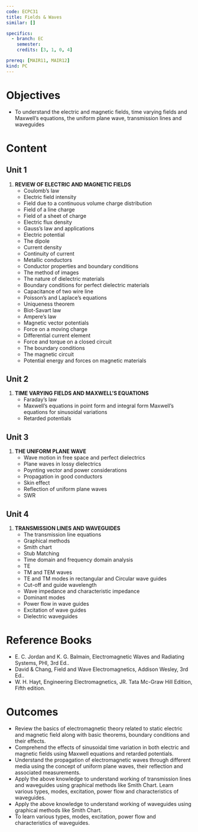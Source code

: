 ```yaml
---
code: ECPC31
title: Fields & Waves
similar: []

specifics:
  - branch: EC
    semester: 
    credits: [3, 1, 0, 4]

prereq: [MAIR11, MAIR12]
kind: PC
---
```


# Objectives

- To understand the electric and magnetic fields, time varying fields and Maxwell’s equations, the uniform plane wave, transmission lines and waveguides

# Content

## Unit 1

1. **REVIEW OF ELECTRIC AND MAGNETIC FIELDS**
   - Coulomb’s law
   - Electric field intensity
   - Field due to a continuous volume charge distribution
   - Field of a line charge
   - Field of a sheet of charge
   - Electric flux density
   - Gauss’s law and applications
   - Electric potential
   - The dipole
   - Current density
   - Continuity of current
   - Metallic conductors
   - Conductor properties and boundary conditions
   - The method of images
   - The nature of dielectric materials
   - Boundary conditions for perfect dielectric materials
   - Capacitance of two wire line
   - Poisson’s and Laplace’s equations
   - Uniqueness theorem
   - Biot-Savart law
   - Ampere’s law
   - Magnetic vector potentials
   - Force on a moving charge
   - Differential current element
   - Force and torque on a closed circuit
   - The boundary conditions
   - The magnetic circuit
   - Potential energy and forces on magnetic materials

## Unit 2

1. **TIME VARYING FIELDS AND MAXWELL’S EQUATIONS**
   - Faraday’s law
   - Maxwell’s equations in point form and integral form Maxwell’s equations for sinusoidal variations
   - Retarded potentials

## Unit 3

1. **THE UNIFORM PLANE WAVE**
   - Wave motion in free space and perfect dielectrics
   - Plane waves in lossy dielectrics
   - Poynting vector and power considerations
   - Propagation in good conductors
   - Skin effect
   - Reflection of uniform plane waves
   - SWR

## Unit 4

1. **TRANSMISSION LINES AND WAVEGUIDES**
   - The transmission line equations
   - Graphical methods
   - Smith chart
   - Stub Matching
   - Time domain and frequency domain analysis
   - TE
   - TM and TEM waves
   - TE and TM modes in rectangular and Circular wave guides
   - Cut-off and guide wavelength
   - Wave impedance and characteristic impedance
   - Dominant modes
   - Power flow in wave guides
   - Excitation of wave guides
   - Dielectric waveguides

# Reference Books

- E. C. Jordan and K. G. Balmain, Electromagnetic Waves and Radiating Systems, PHI, 3rd Ed..
- David & Chang, Field and Wave Electromagnetics, Addison Wesley, 3rd Ed..
- W. H. Hayt, Engineering Electromagnetics, JR. Tata Mc-Graw Hill Edition, Fifth edition.

# Outcomes

- Review the basics of electromagnetic theory related to static electric and magnetic field along with basic theorems, boundary conditions and their effects.
- Comprehend the effects of sinusoidal time variation in both electric and magnetic fields using Maxwell equations and retarded potentials.
- Understand the propagation of electromagnetic waves through different media using the concept of uniform plane waves, their reflection and associated measurements.
- Apply the above knowledge to understand working of transmission lines and waveguides using graphical methods like Smith Chart. Learn various types, modes, excitation, power flow and characteristics of waveguides.
- Apply the above knowledge to understand working of waveguides using graphical methods like Smith Chart.
- To learn various types, modes, excitation, power flow and characteristics of waveguides.
